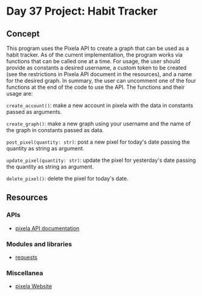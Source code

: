 # Day 37 Project: Habit Tracker

## Concept

This program uses the Pixela API to create a graph that can be used as a habit tracker. As of the current implementation,
the program works via functions that can be called one at a time. For usage, the user should provide as constants
a desired username, a custom token to be created (see the restrictions in Pixela API document in the resources), and
a name for the desired graph. In summary, the user can uncomment one of the four functions at the end of the code
to use the API. The functions and their usage are:

`create_account()`: make a new account in pixela with the data in constants passed as arguments.

`create_graph()`: make a new graph using your username and the name of the graph in constants passed as data.

`post_pixel(quantity: str)`: post a new pixel for today's date passing the quantity as string as argument.

`update_pixel(quantity: str)`: update the pixel for yesterday's date passing the quantity as string as argument.

`delete_pixel()`: delete the pixel for today's date.

## Resources

### APIs

- [pixela API documentation](https://docs.pixe.la/)

### Modules and libraries

- [requests](https://requests.readthedocs.io/en/latest/)

### Miscellanea

- [pixela Website](https://pixe.la/)